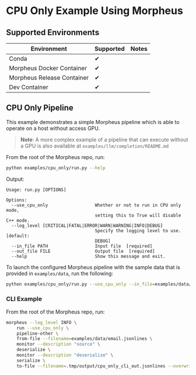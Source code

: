 <!--
SPDX-FileCopyrightText: Copyright (c) 2024, NVIDIA CORPORATION & AFFILIATES. All rights reserved.
SPDX-License-Identifier: Apache-2.0

Licensed under the Apache License, Version 2.0 (the "License");
you may not use this file except in compliance with the License.
You may obtain a copy of the License at

http://www.apache.org/licenses/LICENSE-2.0

Unless required by applicable law or agreed to in writing, software
distributed under the License is distributed on an "AS IS" BASIS,
WITHOUT WARRANTIES OR CONDITIONS OF ANY KIND, either express or implied.
See the License for the specific language governing permissions and
limitations under the License.
-->

# CPU Only Example Using Morpheus

## Supported Environments
| Environment | Supported | Notes |
|-------------|-----------|-------|
| Conda | ✔ | |
| Morpheus Docker Container | ✔ |  |
| Morpheus Release Container | ✔ |  |
| Dev Container | ✔ |  |

## CPU Only Pipeline
This example demonstrates a simple Morpheus pipeline which is able to operate on a host without access GPU.

> **Note**: A more complex example of a pipeline that can execute without a GPU is also available at `examples/llm/completion/README.md`

From the root of the Morpheus repo, run:
```bash
python examples/cpu_only/run.py --help
```

Output:
```
Usage: run.py [OPTIONS]

Options:
  --use_cpu_only                  Whether or not to run in CPU only mode,
                                  setting this to True will disable C++ mode.
  --log_level [CRITICAL|FATAL|ERROR|WARN|WARNING|INFO|DEBUG]
                                  Specify the logging level to use.  [default:
                                  DEBUG]
  --in_file PATH                  Input file  [required]
  --out_file FILE                 Output file  [required]
  --help                          Show this message and exit.
```

To launch the configured Morpheus pipeline with the sample data that is provided in `examples/data`, run the following:

```bash
python examples/cpu_only/run.py --use_cpu_only --in_file=examples/data/email.jsonlines --out_file=.tmp/output/cpu_only_out.jsonlines
```

### CLI Example

From the root of the Morpheus repo, run:
```bash
morpheus --log_level INFO \
    run --use_cpu_only \
    pipeline-other \
    from-file --filename=examples/data/email.jsonlines \
    monitor --description "source" \
    deserialize \
    monitor --description "deserialize" \
    serialize \
    to-file --filename=.tmp/output/cpu_only_cli_out.jsonlines --overwrite
```
